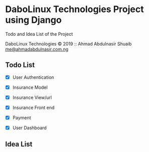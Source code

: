 # DaboLinux Technologies Project using Django

Todo and Idea List of the Project

DaboLinux Technologies © 2019 
:: Ahmad Abdulnasir Shuaib <me@ahmadabdulnasir.com.ng>

## Todo List
- [x] User Authentication 
- [x] Insurance Model
- [x] Insurance View/url
- [x] Insurance Front end
- [x] Payment
- [x] User Dashboard




## Idea List

